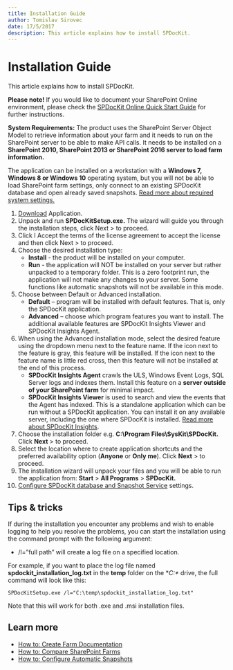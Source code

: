 ```yaml
---
title: Installation Guide
author: Tomislav Sirovec
date: 17/5/2017
description: This article explains how to install SPDocKit.
---
```


# Installation Guide

This article explains how to install SPDocKit.

**Please note!** If you would like to document your SharePoint Online environment, please check the [SPDocKit Online Quick Start Guide](installation-guide.md#internal/spdockit-spo/sharepoint-online) for further instructions.

**System Requirements:** The product uses the SharePoint Server Object Model to retrieve information about your farm and it needs to run on the SharePoint server to be able to make API calls. It needs to be installed on a **SharePoint 2010, SharePoint 2013 or SharePoint 2016 server to load farm information.**

The application can be installed on a workstation with a **Windows 7, Windows 8 or Windows 10** operating system, but you will not be able to load SharePoint farm settings, only connect to an existing SPDocKit database and open already saved snapshots. [Read more about required system settings.](installation-guide.md#internal/requirements/system-requirements/)

1. [Download](https://www.spdockit.com/downloads/) Application.
2. Unpack and run **SPDocKitSetup.exe.** The wizard will guide you through the installation steps, click Next &gt; to proceed.
3. Click I Accept the terms of the license agreement to accept the license and then click Next &gt; to proceed.
4. Choose the desired installation type:
   * **Install** - the product will be installed on your computer.
   * **Run** - the application will NOT be installed on your server but rather unpacked to a temporary folder. This is a zero footprint run, the application will not make any changes to your server. Some functions like automatic snapshots will not be available in this mode.
5. Choose between Default or Advanced installation.
   * **Default** – program will be installed with default features. That is, only the SPDocKit application.
   * **Advanced** – choose which program features you want to install. The additional available features are SPDocKit Insights Viewer and SPDocKit Insights Agent.
6. When using the Advanced installation mode, select the desired feature using the dropdown menu next to the feature name. If the icon next to the feature is gray, this feature will be installed. If the icon next to the feature name is little red cross, then this feature will not be installed at the end of this process.
   * **SPDocKit Insights Agent** crawls the ULS, Windows Event Logs, SQL Server logs and indexes them. Install this feature on a **server outside of your SharePoint farm** for minimal impact.
   * **SPDocKit Insights Viewer**  is used to search and view the events that the Agent has indexed. This is a standalone application which can be run without a SPDocKit application. You can install it on any available server, including the one where SPDocKit is installed. [Read more about SPDocKit Insights](installation-guide.md#internal/spdockit-insights/insights-quick-start-guide).
7. Choose the installation folder e.g. **C:\Program Files\SysKit\SPDocKit.** Click **Next** &gt; to proceed.
8. Select the location where to create application shortcuts and the preferred availability option \(**Anyone** or **Only me**\). Click **Next** &gt; to proceed.
9. The installation wizard will unpack your files and you will be able to run the application from: **Start** &gt; **All Programs** &gt; **SPDocKit.**
10. [Configure SPDocKit database and Snapshot Service](installation-guide.md#internal/configuration/configure-spdockit/) settings.

## Tips & tricks

If during the installation you encounter any problems and wish to enable logging to help you resolve the problems, you can start the installation using the command prompt with the following argument:

* /l=”full path” will create a log file on a specified location.

For example, if you want to place the log file named **spdockit\_installation\_log.txt** in the **temp** folder on the **C:\** drive, the full command will look like this:

`SPDocKitSetup.exe /l="C:\temp\spdockit_installation_log.txt"`

Note that this will work for both .exe and .msi installation files.

## Learn more

* [How to: Create Farm Documentation](installation-guide.md#internal/how-to/farm-documentation/create-farm-documentation/)
* [How to: Compare SharePoint Farms](installation-guide.md#internal/how-to/compare-wizard/compare-sharepoint-farms/)
* [How to: Configure Automatic Snapshots](installation-guide.md#internal/how-to/sharepoint-farm-snapshots/automatic-snapshots/)

